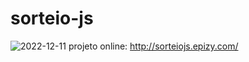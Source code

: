 # sorteio-js
![2022-12-11](https://user-images.githubusercontent.com/82414367/206935270-b9bf4725-ded3-48fc-a721-928c857edb7d.png)
projeto online: http://sorteiojs.epizy.com/
